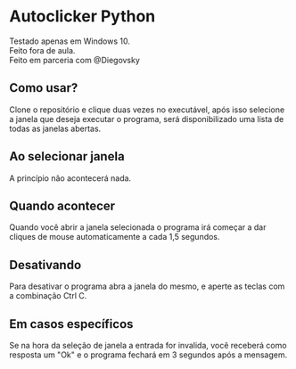 # Autoclicker Python
Testado apenas em Windows 10.  
Feito fora de aula.  
Feito em parceria com @Diegovsky

## Como usar?
Clone o repositório e clique duas vezes no executável, após isso selecione a janela que deseja executar o programa, será disponibilizado uma lista de todas as janelas abertas.

## Ao selecionar janela
A princípio não acontecerá nada.

## Quando acontecer
Quando você abrir a janela selecionada o programa irá começar a dar cliques de mouse automaticamente a cada 1,5 segundos.

## Desativando
Para desativar o programa abra a janela do mesmo, e aperte as teclas com a combinação Ctrl C.

## Em casos específicos
Se na hora da seleção de janela a entrada for invalida, você receberá como resposta um "Ok" e o programa fechará em 3 segundos após a mensagem.
